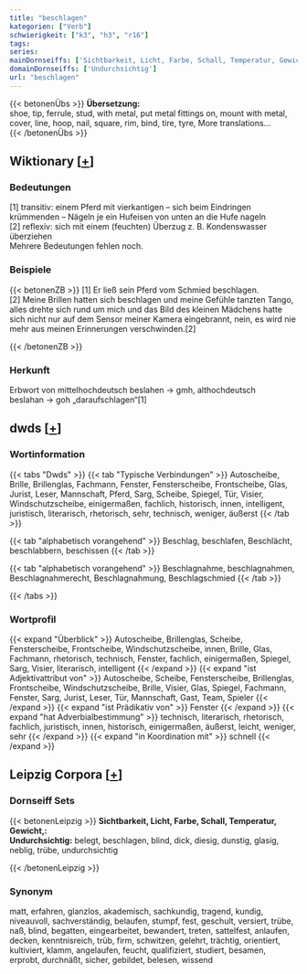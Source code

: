 ```yaml
---
title: "beschlagen"
kategorien: ["Verb"]
schwierigkeit: ["k3", "h3", "r16"]
tags:
series:
mainDornseiffs: ['Sichtbarkeit, Licht, Farbe, Schall, Temperatur, Gewicht,']
domainDornseiffs: ['Undurchsichtig']
url: "beschlagen"
---
```


{{< betonenÜbs >}}
**Übersetzung:**  
shoe, tip, ferrule, stud, with metal, put metal fittings on, mount  with metal, cover, line, hoop, nail, square, rim, bind, tire, tyre, More translations...  
{{< /betonenÜbs >}}

## Wiktionary [[+](https://de.wiktionary.org/wiki/beschlagen)]

### Bedeutungen
[1] transitiv: einem Pferd mit vierkantigen – sich beim Eindringen krümmenden – Nägeln je ein Hufeisen von unten an die Hufe nageln  
[2] reflexiv: sich mit einem (feuchten) Überzug z. B. Kondenswasser überziehen  
Mehrere Bedeutungen fehlen noch.  

### Beispiele
{{< betonenZB >}}
[1] Er ließ sein Pferd vom Schmied beschlagen.  
[2] Meine Brillen hatten sich beschlagen und meine Gefühle tanzten Tango, alles drehte sich rund um mich und das Bild des kleinen Mädchens hatte sich nicht nur auf dem Sensor meiner Kamera eingebrannt, nein, es wird nie mehr aus meinen Erinnerungen verschwinden.[2]  

{{< /betonenZB >}}
### Herkunft
Erbwort von mittelhochdeutsch beslahen → gmh, althochdeutsch beslahan → goh „daraufschlagen“[1]  



## dwds [[+](https://www.dwds.de/wb/beschlagen)]

### Wortinformation
{{< tabs "Dwds" >}}
{{< tab "Typische Verbindungen" >}}
Autoscheibe, Brille, Brillenglas, Fachmann, Fenster, Fensterscheibe, Frontscheibe, Glas, Jurist, Leser, Mannschaft, Pferd, Sarg, Scheibe, Spiegel, Tür, Visier, Windschutzscheibe, einigermaßen, fachlich, historisch, innen, intelligent, juristisch, literarisch, rhetorisch, sehr, technisch, weniger, äußerst
{{< /tab >}}

{{< tab "alphabetisch vorangehend" >}}
Beschlag, beschlafen, Beschlächt, beschlabbern, beschissen
{{< /tab >}}

{{< tab "alphabetisch vorangehend" >}}
Beschlagnahme, beschlagnahmen, Beschlagnahmerecht, Beschlagnahmung, Beschlagschmied
{{< /tab >}}

{{< /tabs >}}

### Wortprofil
{{< expand "Überblick" >}} Autoscheibe, Brillenglas, Scheibe, Fensterscheibe, Frontscheibe, Windschutzscheibe, innen, Brille, Glas, Fachmann, rhetorisch, technisch, Fenster, fachlich, einigermaßen, Spiegel, Sarg, Visier, literarisch, intelligent {{< /expand >}}
{{< expand "ist Adjektivattribut von" >}} Autoscheibe, Scheibe, Fensterscheibe, Brillenglas, Frontscheibe, Windschutzscheibe, Brille, Visier, Glas, Spiegel, Fachmann, Fenster, Sarg, Jurist, Leser, Tür, Mannschaft, Gast, Team, Spieler {{< /expand >}}
{{< expand "ist Prädikativ von" >}} Fenster {{< /expand >}}
{{< expand "hat Adverbialbestimmung" >}} technisch, literarisch, rhetorisch, fachlich, juristisch, innen, historisch, einigermaßen, äußerst, leicht, weniger, sehr {{< /expand >}}
{{< expand "in Koordination mit" >}} schnell {{< /expand >}}

## Leipzig Corpora [[+](https://corpora.uni-leipzig.de/en/res?word=beschlagen&corpusId=deu_newscrawl-public_2018)]

### Dornseiff Sets
{{< betonenLeipzig >}}
**Sichtbarkeit, Licht, Farbe, Schall, Temperatur, Gewicht,:**  
**Undurchsichtig:** belegt, beschlagen, blind, dick, diesig, dunstig, glasig, neblig, trübe, undurchsichtig  

{{< /betonenLeipzig >}}

### Synonym
matt, erfahren, glanzlos, akademisch, sachkundig, tragend, kundig, niveauvoll, sachverständig, belaufen, stumpf, fest, geschult, versiert, trübe, naß, blind, begatten, eingearbeitet, bewandert, treten, sattelfest, anlaufen, decken, kenntnisreich, trüb, firm, schwitzen, gelehrt, trächtig, orientiert, kultiviert, klamm, angelaufen, feucht, qualifiziert, studiert, besamen, erprobt, durchnäßt, sicher, gebildet, belesen, wissend

